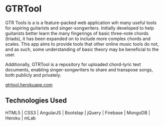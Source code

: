 # GTRTool
GTR Tools is a is a feature-packed web application wih many useful tools for aspiring guitarists and singer-songwriters. Initially developed to help guitarists better learn the many fingerings of basic three-note chords (triads), it has been expanded on to include more complex chords and scales. This app aims to provide tools that other online music tools do not, and as such, some understanding of basic theory may be beneficial to the user.

Additionally, GTRTool is a repository for uploaded chord-lyric text documents, enabling singer-songwriters to share and transpose songs, both publicly and privately.

[gtrtool.herokuapp.com](http://gtrtool.herokuapp.com)

## Technologies Used

HTML5 | CSS3 | AngularJS | Bootstap | jQuery | Firebase | MongoDB | Heroku | mLab
